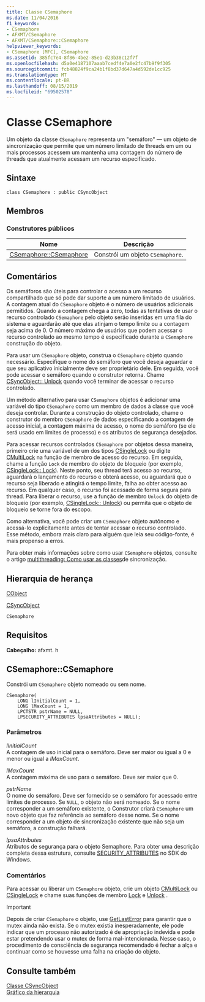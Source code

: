 ```yaml
---
title: Classe CSemaphore
ms.date: 11/04/2016
f1_keywords:
- CSemaphore
- AFXMT/CSemaphore
- AFXMT/CSemaphore::CSemaphore
helpviewer_keywords:
- CSemaphore [MFC], CSemaphore
ms.assetid: 385fc7e4-8f86-4be2-85e1-d23b38c12f7f
ms.openlocfilehash: d5a0e4187107aaab7cedf4e7a0e2fc47b9f9f305
ms.sourcegitcommit: fcb48824f9ca24b1f8bd37d647a4d592de1cc925
ms.translationtype: MT
ms.contentlocale: pt-BR
ms.lasthandoff: 08/15/2019
ms.locfileid: "69502578"
---
```

# <a name="csemaphore-class"></a>Classe CSemaphore

Um objeto da classe `CSemaphore` representa um "semáforo" — um objeto de sincronização que permite que um número limitado de threads em um ou mais processos acessem um mantenha uma contagem do número de threads que atualmente acessam um recurso especificado.

## <a name="syntax"></a>Sintaxe

```
class CSemaphore : public CSyncObject
```

## <a name="members"></a>Membros

### <a name="public-constructors"></a>Construtores públicos

|Nome|Descrição|
|----------|-----------------|
|[CSemaphore::CSemaphore](#csemaphore)|Constrói um objeto `CSemaphore`.|

## <a name="remarks"></a>Comentários

Os semáforos são úteis para controlar o acesso a um recurso compartilhado que só pode dar suporte a um número limitado de usuários. A contagem atual do `CSemaphore` objeto é o número de usuários adicionais permitidos. Quando a contagem chega a zero, todas as tentativas de usar o recurso controlado `CSemaphore` pelo objeto serão inseridas em uma fila do sistema e aguardarão até que elas atinjam o tempo limite ou a contagem seja acima de 0. O número máximo de usuários que podem acessar o recurso controlado ao mesmo tempo é especificado durante a `CSemaphore` construção do objeto.

Para usar um `CSemaphore` objeto, construa o `CSemaphore` objeto quando necessário. Especifique o nome do semáforo que você deseja aguardar e que seu aplicativo inicialmente deve ser proprietário dele. Em seguida, você pode acessar o semáforo quando o construtor retorna. Chame [CSyncObject:: Unlock](../../mfc/reference/csyncobject-class.md#unlock) quando você terminar de acessar o recurso controlado.

Um método alternativo para usar `CSemaphore` objetos é adicionar uma variável do tipo `CSemaphore` como um membro de dados à classe que você deseja controlar. Durante a construção do objeto controlado, chame o construtor do membro `CSemaphore` de dados especificando a contagem de acesso inicial, a contagem máxima de acesso, o nome do semáforo (se ele será usado em limites de processo) e os atributos de segurança desejados.

Para acessar recursos controlados `CSemaphore` por objetos dessa maneira, primeiro crie uma variável de um dos tipos [CSingleLock](../../mfc/reference/csinglelock-class.md) ou digite [CMultiLock](../../mfc/reference/cmultilock-class.md) na função de membro de acesso do recurso. Em seguida, chame a função `Lock` de membro do objeto de bloqueio (por exemplo, [CSingleLock:: Lock](../../mfc/reference/csinglelock-class.md#lock)). Neste ponto, seu thread terá acesso ao recurso, aguardará o lançamento do recurso e obterá acesso, ou aguardará que o recurso seja liberado e atingirá o tempo limite, falha ao obter acesso ao recurso. Em qualquer caso, o recurso foi acessado de forma segura para thread. Para liberar o recurso, use a função de membro `Unlock` do objeto de bloqueio (por exemplo, [CSingleLock:: Unlock](../../mfc/reference/csinglelock-class.md#unlock)) ou permita que o objeto de bloqueio se torne fora do escopo.

Como alternativa, você pode criar um `CSemaphore` objeto autônomo e acessá-lo explicitamente antes de tentar acessar o recurso controlado. Esse método, embora mais claro para alguém que leia seu código-fonte, é mais propenso a erros.

Para obter mais informações sobre como usar `CSemaphore` objetos, consulte o artigo [multithreading: Como usar as classes](../../parallel/multithreading-how-to-use-the-synchronization-classes.md)de sincronização.

## <a name="inheritance-hierarchy"></a>Hierarquia de herança

[CObject](../../mfc/reference/cobject-class.md)

[CSyncObject](../../mfc/reference/csyncobject-class.md)

`CSemaphore`

## <a name="requirements"></a>Requisitos

**Cabeçalho:** afxmt. h

##  <a name="csemaphore"></a>  CSemaphore::CSemaphore

Constrói um `CSemaphore` objeto nomeado ou sem nome.

```
CSemaphore(
    LONG lInitialCount = 1,
    LONG lMaxCount = 1,
    LPCTSTR pstrName = NULL,
    LPSECURITY_ATTRIBUTES lpsaAttributes = NULL);
```

### <a name="parameters"></a>Parâmetros

*lInitialCount*<br/>
A contagem de uso inicial para o semáforo. Deve ser maior ou igual a 0 e menor ou igual a *lMaxCount*.

*lMaxCount*<br/>
A contagem máxima de uso para o semáforo. Deve ser maior que 0.

*pstrName*<br/>
O nome do semáforo. Deve ser fornecido se o semáforo for acessado entre limites de processo. Se `NULL`, o objeto não será nomeado. Se o nome corresponder a um semáforo existente, o Construtor criará `CSemaphore` um novo objeto que faz referência ao semáforo desse nome. Se o nome corresponder a um objeto de sincronização existente que não seja um semáforo, a construção falhará.

*lpsaAttributes*<br/>
Atributos de segurança para o objeto Semaphore. Para obter uma descrição completa dessa estrutura, consulte [SECURITY_ATTRIBUTES](/previous-versions/windows/desktop/legacy/aa379560\(v=vs.85\)) no SDK do Windows.

### <a name="remarks"></a>Comentários

Para acessar ou liberar um `CSemaphore` objeto, crie um objeto [CMultiLock](../../mfc/reference/cmultilock-class.md) ou [CSingleLock](../../mfc/reference/csinglelock-class.md) e chame suas funções de membro [Lock](../../mfc/reference/csinglelock-class.md#lock) e [Unlock](../../mfc/reference/csinglelock-class.md#unlock) .

> [!IMPORTANT]
>  Depois de criar `CSemaphore` o objeto, use [GetLastError](/windows/win32/api/errhandlingapi/nf-errhandlingapi-getlasterror) para garantir que o mutex ainda não exista. Se o mutex existia inesperadamente, ele pode indicar que um processo não autorizado é de apropriação indevida e pode estar pretendendo usar o mutex de forma mal-intencionada. Nesse caso, o procedimento de consciência de segurança recomendado é fechar a alça e continuar como se houvesse uma falha na criação do objeto.

## <a name="see-also"></a>Consulte também

[Classe CSyncObject](../../mfc/reference/csyncobject-class.md)<br/>
[Gráfico da hierarquia](../../mfc/hierarchy-chart.md)
